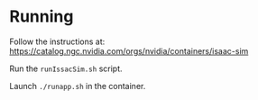# Running

Follow the instructions at: https://catalog.ngc.nvidia.com/orgs/nvidia/containers/isaac-sim

Run the `runIssacSim.sh` script.

Launch `./runapp.sh` in the container.
